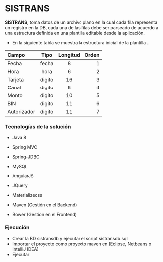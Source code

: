 # SISTRANS

**SISTRANS**, toma datos de un archivo plano en la cual cada fila representa un registro en
la DB, cada una de las filas debe ser parseado de acuerdo a una estructura definida en una plantilla
editable desde la aplicación.

* En la siguiente tabla se muestra la estructura inicial de la plantilla ..

| Campo   		|      Tipo     |  Longitud |  Orden	|
|:--------------|:-------------:|:---------:|----------:|
| Fecha 		|  fecha		|  	  8  	|  	  1  	|
| Hora	 		|  hora			|  	  6  	|  	  2  	|
| Tarjeta 		|  digito		|  	  16  	|  	  3  	|
| Canal			|  digito		|  	  8  	|  	  4  	|
| Monto 		|  digito		|  	  10  	|  	  5  	|
| BIN	 		|  digito		|  	  11  	|  	  6  	|
| Autorizador	|  digito		|  	  11 	|  	  7 	|

### Tecnologías de la solución
* Java 8
* Spring MVC
* Spring-JDBC
* MySQL
* AngularJS
* JQuery
* Materializecss

* Maven (Gestión en el Backend)
* Bower (Gestion en el Frontend)

### Ejecución
* Crear la BD sistransdb y ejecutar el script sistransdb.sql
* Importar el proyecto como proyecto maven en (Eclipse, Netbeans o IntelliJ IDEA)
* Ejecutar